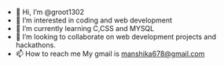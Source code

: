 - 👋 Hi, I’m @groot1302
- 👀 I’m interested in coding and web development
- 🌱 I’m currently learning C,CSS and MYSQL
- 💞️ I’m looking to collaborate on web development projects and hackathons.
- 📫 How to reach me My gmail is manshika678@gmail.com

<!---
groot1302/groot1302 is a ✨ special ✨ repository because its `README.md` (this file) appears on your GitHub profile.
You can click the Preview link to take a look at your changes.
--->
